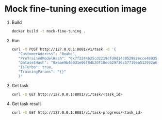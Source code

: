 # Mock fine-tuning execution image

1. Build

   ```bash
   docker build -t mock-fine-tuning .
   ```

2. Run

   ```bash
   curl -X POST http://127.0.0.1:8081/v1/task -d '{
      "CustomerAddress": "0xabc",
      "PreTrainedModelHash": "0x7f2244b25cd2219dfd9d14c052982ecce409356e0f08e839b79796e270d110a7",
      "DatasetHash": "0xaae9b4e031e06f84b20f10ec629f36c57719ea512992a6b7e2baea93f447a5fa",
      "IsTurbo": true,
      "TrainingParams": "{}"
      }'
   ```

3. Get task

   ```bash
   curl -X GET http://127.0.0.1:8081/v1/task/<task_id>
   ```

4. Get task result

   ```bash
   curl -X GET http://127.0.0.1:8081/v1/task-progress/<task_id>
   ```
